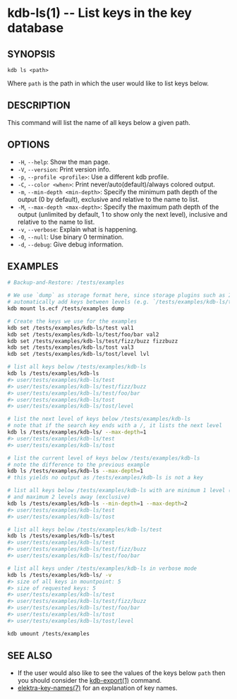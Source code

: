 kdb-ls(1) -- List keys in the key database
================================

## SYNOPSIS

`kdb ls <path>`

Where `path` is the path in which the user would like to list keys below.

## DESCRIPTION

This command will list the name of all keys below a given path.

## OPTIONS

- `-H`, `--help`:
  Show the man page.
- `-V`, `--version`:
  Print version info.
- `-p`, `--profile <profile>`:
  Use a different kdb profile.
- `-C`, `--color <when>`:
  Print never/auto(default)/always colored output.
- `-m`, `--min-depth <min-depth>`:
  Specify the minimum path depth of the output (0 by default), exclusive
  and relative to the name to list.
- `-M`, `--max-depth <max-depth>`:
  Specify the maximum path depth of the output (unlimited by default, 1
  to show only the next level), inclusive and relative to the name to list.
- `-v`, `--verbose`:
  Explain what is happening.
- `-0`, `--null`:
  Use binary 0 termination.
- `-d`, `--debug`:
  Give debug information.

## EXAMPLES

```sh
# Backup-and-Restore: /tests/examples

# We use `dump` as storage format here, since storage plugins such as INI
# automatically add keys between levels (e.g. `/tests/examples/kdb-ls/test/foo`).
kdb mount ls.ecf /tests/examples dump

# Create the keys we use for the examples
kdb set /tests/examples/kdb-ls/test val1
kdb set /tests/examples/kdb-ls/test/foo/bar val2
kdb set /tests/examples/kdb-ls/test/fizz/buzz fizzbuzz
kdb set /tests/examples/kdb-ls/tost val3
kdb set /tests/examples/kdb-ls/tost/level lvl

# list all keys below /tests/examples/kdb-ls
kdb ls /tests/examples/kdb-ls
#> user/tests/examples/kdb-ls/test
#> user/tests/examples/kdb-ls/test/fizz/buzz
#> user/tests/examples/kdb-ls/test/foo/bar
#> user/tests/examples/kdb-ls/tost
#> user/tests/examples/kdb-ls/tost/level

# list the next level of keys below /tests/examples/kdb-ls
# note that if the search key ends with a /, it lists the next level
kdb ls /tests/examples/kdb-ls/ --max-depth=1
#> user/tests/examples/kdb-ls/test
#> user/tests/examples/kdb-ls/tost

# list the current level of keys below /tests/examples/kdb-ls
# note the difference to the previous example
kdb ls /tests/examples/kdb-ls --max-depth=1
# this yields no output as /tests/examples/kdb-ls is not a key

# list all keys below /tests/examples/kdb-ls with are minimum 1 level (inclusive) away from that key
# and maximum 2 levels away (exclusive)
kdb ls /tests/examples/kdb-ls --min-depth=1 --max-depth=2
#> user/tests/examples/kdb-ls/test
#> user/tests/examples/kdb-ls/tost

# list all keys below /tests/examples/kdb-ls/test
kdb ls /tests/examples/kdb-ls/test
#> user/tests/examples/kdb-ls/test
#> user/tests/examples/kdb-ls/test/fizz/buzz
#> user/tests/examples/kdb-ls/test/foo/bar

# list all keys under /tests/examples/kdb-ls in verbose mode
kdb ls /tests/examples/kdb-ls/ -v
#> size of all keys in mountpoint: 5
#> size of requested keys: 5
#> user/tests/examples/kdb-ls/test
#> user/tests/examples/kdb-ls/test/fizz/buzz
#> user/tests/examples/kdb-ls/test/foo/bar
#> user/tests/examples/kdb-ls/tost
#> user/tests/examples/kdb-ls/tost/level

kdb umount /tests/examples
```

## SEE ALSO

- If the user would also like to see the values of the keys below `path` then you should
consider the [kdb-export(1)](kdb-export.md) command.
- [elektra-key-names(7)](elektra-key-names.md) for an explanation of key names.
